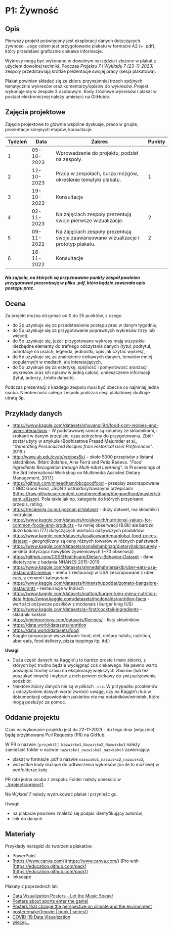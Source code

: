 # P1: Żywność

## Opis

Pierwszy projekt poświęcony jest eksploracji danych dotyczących żywności. Jego celem jest przygotowanie plakatu w formacie A2 (+ .pdf), który przedstawi graficznie ciekawe informacje.

Wykresy mogą być wykonane w dowolnym narzędziu i złożone w plakat z użyciem dowolnej techniki. Podczas *Projektu 7 i Wykładu 7 (23-11-2023)* zespoły przedstawiają krótkie prezentacje swojej pracy (sesja plakatowa).

Plakat powinien składać się ze zbioru przynajmniej trzech spójnych tematycznie wykresów oraz komentarzy/opisów do wykresów. Projekt wykonuje się w zespole 3 osobowym. Kody źródłowe wykresów i plakat w postaci elektronicznej należy umieścić na GitHubie.

## Zajęcia projektowe

Zajęcia projektowe to głównie wspólne dyskusje, praca w grupie, prezentacje kolejnych etapów, konsultacje.

<table style="undefined;table-layout: fixed; width: 526px">
<colgroup>
<col style="width: 59.116667px">
<col style="width: 82.116667px">
<col style="width: 331.116667px">
<col style="width: 54.116667px">
</colgroup>
<thead>
  <tr>
    <th>Tydzień</th>
    <th>Data</th>
    <th>Zakres</th>
    <th>Punkty</th>
  </tr>
</thead>
<tbody>
  <tr>
    <td>1</td>
    <td>05-10-2023</td>
    <td>Wprowadzenie do projektu, podział na zespoły.</td>
    <td></td>
  </tr>
  <tr>
    <td>2</td>
    <td>12-10-2023</td>
    <td>Praca w zespołach, burza mózgów, określenie tematyki plakatu.</td>
    <td>1</td>
  </tr>
  <tr>
    <td>3</td>
    <td>19-10-2023</td>
    <td>Konsultacje</td>
    <td></td>
  </tr>
  <tr>
    <td>4</td>
    <td>02-11-2023</td>
    <td>Na zajęciach zespoły prezentują swoje pierwsze wizualizacje.</td>
    <td>2</td>
  </tr>
  <tr>
    <td>5</td>
    <td>09-11-2022</td>
    <td>Na zajęciach zespoły prezentują swoje zaawansowane wizualizacje i prototyp plakatu.</td>
    <td>2</td>
  </tr>
  <tr>
    <td>6</td>
    <td>16-11-2022</td>
    <td>Konsultacje</td>
    <td></td>
  </tr>
</tbody>
</table>

##### Na zajęcia, na których są przyznawane punkty zespół powinien przygotować prezentację w pliku .pdf, która będzie zawierała opis postępu prac.

## Ocena

Za projekt można otrzymać od 0 do 25 punktów, z czego:

-   do 2p uzyskuje się za przedstawienie postępu prac w danym tygodniu,
-   do 5p uzyskuje się za przygotowanie poprawnych wykresów (trzy lub więcej),
-   do 5p uzyskuje się, jeżeli przygotowane wykresy mają wszystkie niezbędne elementy do trafnego odczytania danych (tytuł, podtytuł, adnotacje na osiach, legenda, jednostki, opis jak czytać wykres),
-   do 5p uzyskuje się za znalezienie ciekawych danych, tematów mniej popularnych w mediach, ale interesujących,
-   do 5p uzyskuje się za estetykę, spójność i pomysłowość aranżacji wykresów oraz ich opisów w jedną całość, umieszczenie informacji (tytuł, autorzy, źródło danych).

Podczas prezentacji z każdego zespołu musi być obecna co najmniej jedna osoba. Nieobecność całego zespołu podczas sesji plakatowej skutkuje utratą 3p.


## Przykłady danych

- https://www.kaggle.com/datasets/shuyangli94/food-com-recipes-and-user-interactions - W podstawowej ramce są kolumny ze składnikami, i krokami w danym przepisie, czas potrzebny do przygotowania. Zbiór został użyty w artykule (Bodhisattwa Prasad Majumder et al., "*Generating Personalized Recipes from Historical User Preferences*". 2019.)
- http://www.ub.edu/cvub/recipes5k/ - około 5000 przepisów z listami składników. (Marc Bolaños, Aina Ferrà and Petia Radeva. "*Food Ingredients Recognition through Multi-label Learning*". In Proceedings of the 3rd International Workshop on Multimedia Assisted Dietary Management, 2017.)
- https://github.com/mneedham/bbcgoodfood - przepisy zescrappowane z BBC Good Food, JSON z ustrukturyzowanymi przepisami (https://raw.githubusercontent.com/mneedham/bbcgoodfood/master/stream_all.json). Pola takie jak np. kategorie do których przypisano przepis, rating.
- https://recipenlg.cs.put.poznan.pl/dataset - duży dataset, ma składniki i instrukcje.
- https://www.kaggle.com/datasets/trolukovich/nutritional-values-for-common-foods-and-products - tu mniej obserwacji (8.8k) ale bardzo dużo kolumn (77) dotyczących wartości odżywczych produktów
- https://www.kaggle.com/datasets/lasaljaywardena/global-food-prices-dataset - *geograficzny* są ceny różnych towarów w różnych państwach
- https://www.kaggle.com/datasets/sonalishanbhag/dietaryhabitssurvey - ankieta dotycząca nawyków żywieniowych (~70 obserwcji)
- https://github.com/CSSEHealthcare/Dietary-Behavior-Dataset - dane dietetyczne z badania NHANES 2015-2016
- https://www.kaggle.com/datasets/ahmedshahriarsakib/uber-eats-usa-restaurants-menus - menu z restauracji w USA zescrapowane z uber eats, z cenami i kategoriami
- https://www.kaggle.com/datasets/himanshupoddar/zomato-bangalore-restaurants - restauracje w Indiach
- https://www.kaggle.com/datasets/mattop/burger-king-menu-nutrition-data https://www.kaggle.com/datasets/mcdonalds/nutrition-facts - wartości odżywcze posiłków z mcdonals i burger king (US)
- https://www.kaggle.com/datasets/ai-first/cocktail-ingredients - składniki koktaili
- https://eightportions.com/datasets/Recipes/ - listy składników
- https://data.world/datasets/nutrition
- https://data.world/datasets/food
- Kaggle (propozycje wyszukiwań: food, diet, dietary habits, nutrition, uber eats, food delivery, pizza toppings itp, itd.)

**Uwagi**

-   Duża część danych na Kaggle'u to bardzo proste i małe zbiorki, z których być trudno będzie wyciągnąć coś ciekawego. Na pewno warto poświęcić trochę czasu na eksplorację większych zbiorów (lub też poszukać innych) i wybrać z nich pewien ciekawy do zwizualizowania podzbiór.
-   Niektóre zbiory danych nie są w plikach `.csv`. W przypadku problemów z odczytaniem danych warto zwrócić uwagę, czy na Kaggle'u lub w dokumentacji odpowiednich pakietów nie ma notatników/winietek, które mogą posłużyć za pomoc.

## Oddanie projektu

Czas na wykonanie projektu jest do *22-11-2023* - do tego dnia (włącznie) będą przyjmowane Pull Requests (PR) na GitHub.

W PR o nazwie `[projekt1] Nazwisko1_Nazwisko2_Nazwisko3` należy zamieścić folder o nazwie `nazwisko1_nazwisko2_nazwisko3` zawierający:

-   plakat w formacie .pdf o nazwie `nazwisko1_nazwisko2_nazwisko3`,
-   wszystkie kody służące do odtworzenia wykresów (na ile to możliwe) w podfolderze `kody`.

PR robi jedna osoba z zespołu. Folder należy umieścić w [../projects/project1](https://github.com/kozaka93/2023Z-DataVisualizationTechniques/tree/main/projects/project1).

Na *Wykład 7* należy wydrukować plakat i przynieść go. 

Uwagi:

-   na plakacie powinien znaleźć się podpis identyfikujący autorów,
-   link do danych

## Materiały

Przykłady narzędzi do tworzenia plakatów:

-   PowerPoint
-   [](https://www.canva.com/)[https://www.canva.com/](https://www.canva.com/) (Pro with [](https://education.github.com/pack)[https://education.github.com/pack](https://education.github.com/pack))
-   Inkscape

Plakaty z poprzednich lat:
- [Data Visualization Posters - Let the Music Speak!](https://medium.com/@kozaka/data-visualization-posters-let-the-music-speak-a52fbcda5687)
- [Posters about sports enter the game!](https://medium.com/responsibleml/posters-about-sports-enter-the-game-4cd77e659afe)
- [Posters that change the perspective on climate and the environment](https://medium.com/responsibleml/posters-that-change-the-perspective-on-climate-and-the-environment-c3682c0f6c39)
- [poster::make([movie | book | series])](https://medium.com/responsibleml/poster-make-movie-book-series-3ac2c8a01180)
- [COVID-19 Data Visualization](https://medium.com/responsibleml/covid-19-data-visualization-bc0732c19d46)
- [więcej...](https://github.com/MI2-Education/posters)
